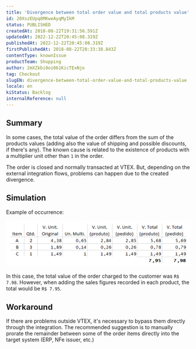 ```yaml
---
title: 'Divergence between total order value and total products value'
id: 20XszEUpq8MKweAyqMyIkM
status: PUBLISHED
createdAt: 2018-08-22T19:31:56.591Z
updatedAt: 2022-12-22T20:45:08.319Z
publishedAt: 2022-12-22T20:45:08.319Z
firstPublishedAt: 2018-08-22T20:33:38.843Z
contentType: knownIssue
productTeam: Shopping
author: 2mXZkbi0oi061KicTExNjo
tag: Checkout
slugEN: divergence-between-total-order-value-and-total-products-value
locale: en
kiStatus: Backlog
internalReference: null
---
```


## Summary

In some cases, the total value of the order differs from the sum of the products values (adding also the value of shipping and possible discounts, if there's any). The known cause is related to the existence of products with a multiplier unit other than `1` in the order.

The order is closed and normally transacted at VTEX. But, depending on the external integration flows, problems can happen due to the created divergence.

## Simulation

Example of occurrence:

![image](https://raw.githubusercontent.com/vtexdocs/known-issues/refs/heads/main/docs/en/known-issues/Shopping/divergence-between-total-order-value-and-total-products-value_1.png)

In this case, the total value of the order charged to the customer was `R$ 7.98`. However, when adding the sales figures recorded in each product, the total would be `R$ 7.95`.

## Workaround

If there are problems outside VTEX, it's necessary to bypass them directly through the integration. The recommended suggestion is to manually prorate the remainder between some of the order items directly into the target system (ERP, NFe issuer, etc.)


